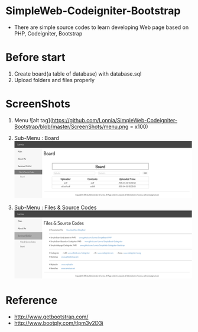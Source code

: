 # SimpleWeb-Codeigniter-Bootstrap
- There are simple source codes to learn developing Web page based on PHP, Codeigniter, Bootstrap

# Before start
1. Create board(a table of database) with database.sql
2. Upload folders and files properly

# ScreenShots
1. Menu
![alt tag](https://github.com/Lonnia/SimpleWeb-Codeigniter-Bootstrap/blob/master/ScreenShots/menu.png = x100)
2. Sub-Menu : Board
![alt tag](https://github.com/Lonnia/SimpleWeb-Codeigniter-Bootstrap/blob/master/ScreenShots/sub_board.png)

3. Sub-Menu : Files & Source Codes
![alt tag](https://github.com/Lonnia/SimpleWeb-Codeigniter-Bootstrap/blob/master/ScreenShots/sub_files%26sourcecodes.png)
# Reference
- http://www.getbootstrap.com/
- http://www.bootply.com/tlpm3v2D3i

